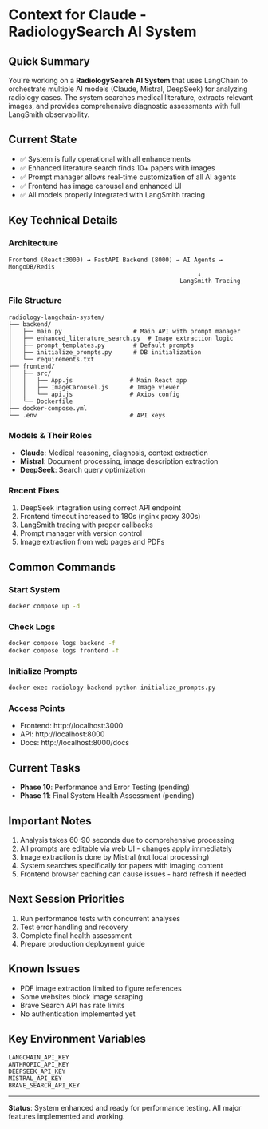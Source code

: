 # Context for Claude - RadiologySearch AI System

## Quick Summary
You're working on a **RadiologySearch AI System** that uses LangChain to orchestrate multiple AI models (Claude, Mistral, DeepSeek) for analyzing radiology cases. The system searches medical literature, extracts relevant images, and provides comprehensive diagnostic assessments with full LangSmith observability.

## Current State
- ✅ System is fully operational with all enhancements
- ✅ Enhanced literature search finds 10+ papers with images
- ✅ Prompt manager allows real-time customization of all AI agents
- ✅ Frontend has image carousel and enhanced UI
- ✅ All models properly integrated with LangSmith tracing

## Key Technical Details

### Architecture
```
Frontend (React:3000) → FastAPI Backend (8000) → AI Agents → MongoDB/Redis
                                                     ↓
                                                LangSmith Tracing
```

### File Structure
```
radiology-langchain-system/
├── backend/
│   ├── main.py                    # Main API with prompt manager
│   ├── enhanced_literature_search.py  # Image extraction logic
│   ├── prompt_templates.py        # Default prompts
│   ├── initialize_prompts.py      # DB initialization
│   └── requirements.txt
├── frontend/
│   ├── src/
│   │   ├── App.js                # Main React app
│   │   ├── ImageCarousel.js      # Image viewer
│   │   └── api.js                # Axios config
│   └── Dockerfile
├── docker-compose.yml
└── .env                          # API keys
```

### Models & Their Roles
- **Claude**: Medical reasoning, diagnosis, context extraction
- **Mistral**: Document processing, image description extraction  
- **DeepSeek**: Search query optimization

### Recent Fixes
1. DeepSeek integration using correct API endpoint
2. Frontend timeout increased to 180s (nginx proxy 300s)
3. LangSmith tracing with proper callbacks
4. Prompt manager with version control
5. Image extraction from web pages and PDFs

## Common Commands

### Start System
```bash
docker compose up -d
```

### Check Logs
```bash
docker compose logs backend -f
docker compose logs frontend -f
```

### Initialize Prompts
```bash
docker exec radiology-backend python initialize_prompts.py
```

### Access Points
- Frontend: http://localhost:3000
- API: http://localhost:8000
- Docs: http://localhost:8000/docs

## Current Tasks
- **Phase 10**: Performance and Error Testing (pending)
- **Phase 11**: Final System Health Assessment (pending)

## Important Notes
1. Analysis takes 60-90 seconds due to comprehensive processing
2. All prompts are editable via web UI - changes apply immediately
3. Image extraction is done by Mistral (not local processing)
4. System searches specifically for papers with imaging content
5. Frontend browser caching can cause issues - hard refresh if needed

## Next Session Priorities
1. Run performance tests with concurrent analyses
2. Test error handling and recovery
3. Complete final health assessment
4. Prepare production deployment guide

## Known Issues
- PDF image extraction limited to figure references
- Some websites block image scraping
- Brave Search API has rate limits
- No authentication implemented yet

## Key Environment Variables
```
LANGCHAIN_API_KEY
ANTHROPIC_API_KEY
DEEPSEEK_API_KEY
MISTRAL_API_KEY
BRAVE_SEARCH_API_KEY
```

---
**Status**: System enhanced and ready for performance testing. All major features implemented and working.